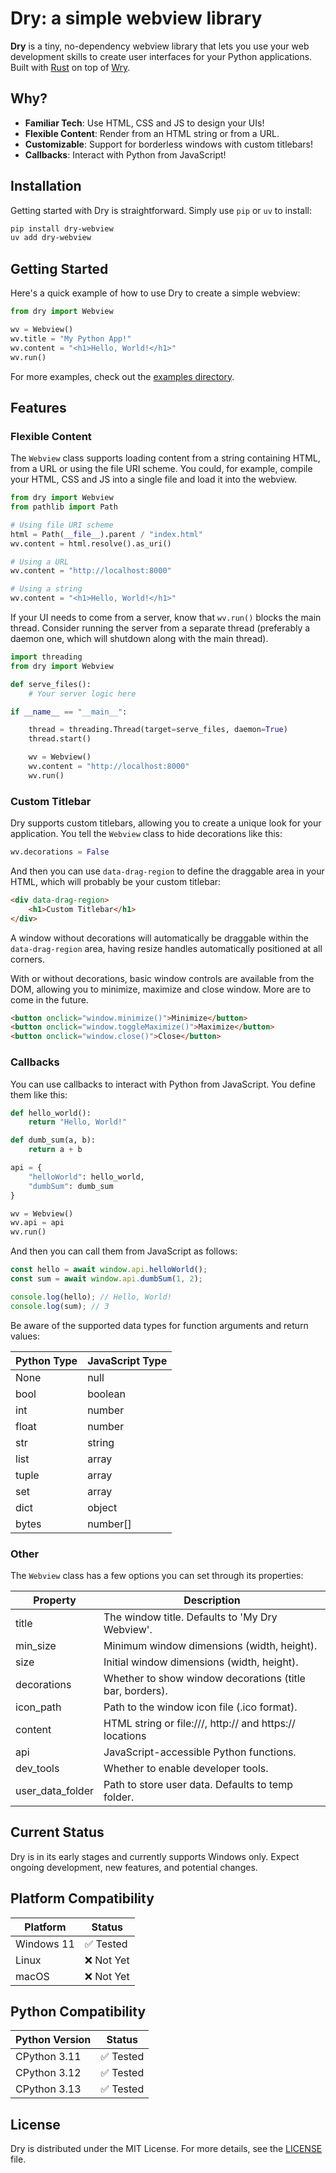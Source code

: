# Dry: a simple webview library

**Dry** is a tiny, no-dependency webview library that lets you use your web development skills to create user interfaces for your Python applications. Built with [Rust](https://www.rust-lang.org/) on top of [Wry](https://github.com/tauri-apps/wry).

## Why?

-   **Familiar Tech**: Use HTML, CSS and JS to design your UIs!
-   **Flexible Content**: Render from an HTML string or from a URL.
-   **Customizable**: Support for borderless windows with custom titlebars!
-   **Callbacks**: Interact with Python from JavaScript!

## Installation

Getting started with Dry is straightforward. Simply use `pip` or `uv` to install:

```bash
pip install dry-webview
uv add dry-webview
```

## Getting Started

Here's a quick example of how to use Dry to create a simple webview:

```python
from dry import Webview

wv = Webview()
wv.title = "My Python App!"
wv.content = "<h1>Hello, World!</h1>"
wv.run()
```

For more examples, check out the [examples directory](https://github.com/barradasotavio/dry/tree/master/examples).

## Features

### Flexible Content

The `Webview` class supports loading content from a string containing HTML, from a URL or using the file URI scheme. You could, for example, compile your HTML, CSS and JS into a single file and load it into the webview.

```python
from dry import Webview
from pathlib import Path

# Using file URI scheme
html = Path(__file__).parent / "index.html"
wv.content = html.resolve().as_uri()

# Using a URL
wv.content = "http://localhost:8000"

# Using a string
wv.content = "<h1>Hello, World!</h1>"
```

If your UI needs to come from a server, know that `wv.run()` blocks the main thread. Consider running the server from a separate thread (preferably a daemon one, which will shutdown along with the main thread).

```python
import threading
from dry import Webview

def serve_files():
    # Your server logic here

if __name__ == "__main__":

    thread = threading.Thread(target=serve_files, daemon=True)
    thread.start()

    wv = Webview()
    wv.content = "http://localhost:8000"
    wv.run()
```

### Custom Titlebar

Dry supports custom titlebars, allowing you to create a unique look for your application. You tell the `Webview` class to hide decorations like this:

```python
wv.decorations = False
```

And then you can use `data-drag-region` to define the draggable area in your HTML, which will probably be your custom titlebar:

```html
<div data-drag-region>
    <h1>Custom Titlebar</h1>
</div>
```

A window without decorations will automatically be draggable within the `data-drag-region` area, having resize handles automatically positioned at all corners.

With or without decorations, basic window controls are available from the DOM, allowing you to minimize, maximize and close window. More are to come in the future.

```html
<button onclick="window.minimize()">Minimize</button>
<button onclick="window.toggleMaximize()">Maximize</button>
<button onclick="window.close()">Close</button>
```

### Callbacks

You can use callbacks to interact with Python from JavaScript. You define them like this:

```python
def hello_world():
    return "Hello, World!"

def dumb_sum(a, b):
    return a + b

api = {
    "helloWorld": hello_world,
    "dumbSum": dumb_sum
}

wv = Webview()
wv.api = api
wv.run()
```

And then you can call them from JavaScript as follows:

```javascript
const hello = await window.api.helloWorld();
const sum = await window.api.dumbSum(1, 2);

console.log(hello); // Hello, World!
console.log(sum); // 3
```

Be aware of the supported data types for function arguments and return values:

| Python Type | JavaScript Type |
| ----------- | --------------- |
| None        | null            |
| bool        | boolean         |
| int         | number          |
| float       | number          |
| str         | string          |
| list        | array           |
| tuple       | array           |
| set         | array           |
| dict        | object          |
| bytes       | number[]        |

### Other

The `Webview` class has a few options you can set through its properties:

| Property         | Description                                              |
| ---------------- | -------------------------------------------------------- |
| title            | The window title. Defaults to 'My Dry Webview'.          |
| min_size         | Minimum window dimensions (width, height).               |
| size             | Initial window dimensions (width, height).               |
| decorations      | Whether to show window decorations (title bar, borders). |
| icon_path        | Path to the window icon file (.ico format).              |
| content          | HTML string or file:///, http:// and https:// locations  |
| api              | JavaScript-accessible Python functions.                  |
| dev_tools        | Whether to enable developer tools.                       |
| user_data_folder | Path to store user data. Defaults to temp folder.        |

## Current Status

Dry is in its early stages and currently supports Windows only. Expect ongoing development, new features, and potential changes.

## Platform Compatibility

| Platform   | Status     |
| ---------- | ---------- |
| Windows 11 | ✅ Tested  |
| Linux      | ❌ Not Yet |
| macOS      | ❌ Not Yet |

## Python Compatibility

| Python Version | Status    |
| -------------- | --------- |
| CPython 3.11   | ✅ Tested |
| CPython 3.12   | ✅ Tested |
| CPython 3.13   | ✅ Tested |

## License

Dry is distributed under the MIT License. For more details, see the [LICENSE](https://github.com/barradasotavio/dry/blob/master/LICENSE) file.

